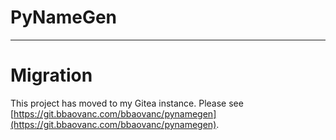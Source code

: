 # PyNameGen

---

# Migration

This project has moved to my Gitea instance. Please see [https://git.bbaovanc.com/bbaovanc/pynamegen](https://git.bbaovanc.com/bbaovanc/pynamegen).
